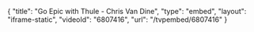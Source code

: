 {
    "title": "Go Epic with Thule - Chris Van Dine",
    "type": "embed",
    "layout": "iframe-static",
    "videoId": "6807416",
    "url": "\/tvpembed\/6807416"
}